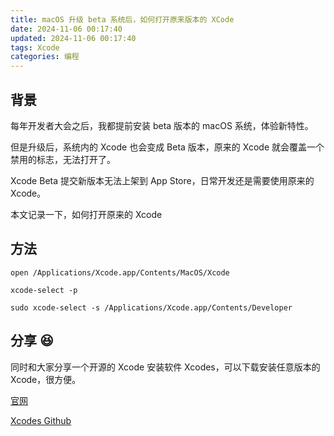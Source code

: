 ```yaml
---
title: macOS 升级 beta 系统后，如何打开原来版本的 XCode
date: 2024-11-06 00:17:40
updated: 2024-11-06 00:17:40
tags: Xcode
categories: 编程
---
```


## 背景
每年开发者大会之后，我都提前安装 beta 版本的 macOS 系统，体验新特性。

但是升级后，系统内的 Xcode 也会变成 Beta 版本，原来的 Xcode 就会覆盖一个禁用的标志，无法打开了。

Xcode Beta 提交新版本无法上架到 App Store，日常开发还是需要使用原来的 Xcode。

本文记录一下，如何打开原来的 Xcode

## 方法

```shell
open /Applications/Xcode.app/Contents/MacOS/Xcode 

xcode-select -p

sudo xcode-select -s /Applications/Xcode.app/Contents/Developer
```

## 分享 😆

同时和大家分享一个开源的 Xcode 安装软件 Xcodes，可以下载安装任意版本的 Xcode，很方便。


[官网](https://www.xcodes.app/)

[Xcodes Github](https://github.com/XcodesOrg/XcodesApp)



